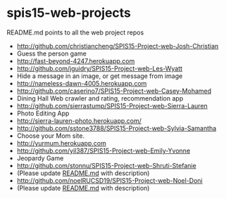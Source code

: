 # spis15-web-projects
README.md points to all the web project repos

* http://github.com/christiancheng/SPIS15-Project-web-Josh-Christian
 * Guess the person game 
 * http://fast-beyond-4247.herokuapp.com
* http://github.com/jguidry/SPIS15-Project-web-Les-Wyatt
 * Hide a message in an image, or get message from image
 * http://nameless-dawn-4005.herokuapp.com
* http://github.com/caserino7/SPIS15-Project-web-Casey-Mohamed 
 * Dining Hall Web crawler and rating, recommendation app
* http://github.com/sierrastump/SPIS15-Project-web-Sierra-Lauren
 * Photo Editing App
 * http://sierra-lauren-photo.herokuapp.com/
* http://github.com/sstone3788/SPIS15-Project-web-Sylvia-Samantha 
 * Choose your Mom site.
 * http://yurmum.herokuapp.com
* http://github.com/yil387/SPIS15-Project-web-Emily-Yvonne
 * Jeopardy Game 
* http://github.com/stonnu/SPIS15-Project-web-Shruti-Stefanie
 * (Please update [README.md](http://github.com/stonnu/SPIS15-Project-web-Shruti-Stefanie/blob/master/README.md) with description)
* http://github.com/noelRUCSD19/SPIS15-Project-web-Noel-Doni 
 *  (Please update [README.md](http://github.com/noelRUCSD19/SPIS15-Project-web-Noel-Doni/blob/master/README.md) with description)
